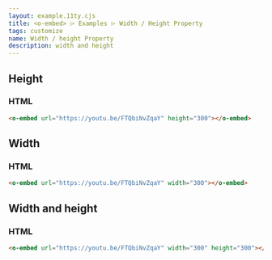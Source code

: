 ```yaml
---
layout: example.11ty.cjs
title: <o-embed> ⌲ Examples ⌲ Width / Height Property
tags: customize
name: Width / height Property
description: width and height
---
```


<h2>Height</h2>
<h3>HTML</h3>

```html
<o-embed url="https://youtu.be/FTQbiNvZqaY" height="300"></o-embed>
```

<o-embed url="https://youtu.be/FTQbiNvZqaY" height="300"></o-embed>

<h2>Width</h2>
<h3>HTML</h3>

```html
<o-embed url="https://youtu.be/FTQbiNvZqaY" width="300"></o-embed>
```

<o-embed url="https://youtu.be/FTQbiNvZqaY" width="300"></o-embed>

<h2>Width and height</h2>
<h3>HTML</h3>

```html
<o-embed url="https://youtu.be/FTQbiNvZqaY" width="300" height="300"></o-embed>
```

<o-embed url="https://youtu.be/FTQbiNvZqaY" width="300" height="300"></o-embed>
